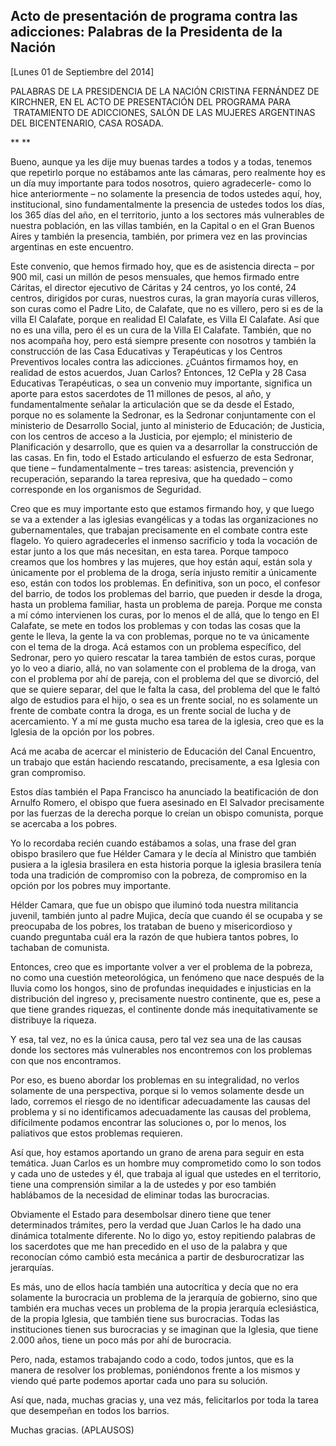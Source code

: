 Acto de presentación de programa contra las adicciones: Palabras de la Presidenta de la Nación
----------------------------------------------------------------------------------------------

[Lunes 01 de Septiembre del 2014]

PALABRAS DE LA PRESIDENCIA DE LA NACIÓN CRISTINA FERNÁNDEZ DE KIRCHNER,
EN EL ACTO DE PRESENTACIÓN DEL PROGRAMA PARA  TRATAMIENTO DE ADICCIONES,
SALÓN DE LAS MUJERES ARGENTINAS DEL BICENTENARIO, CASA ROSADA.

** **

Bueno, aunque ya les dije muy buenas tardes a todos y a todas, tenemos
que repetirlo porque no estábamos ante las cámaras, pero realmente hoy
es un día muy importante para todos nosotros, quiero agradecerle- como
lo hice anteriormente – no solamente la presencia de todos ustedes aquí,
hoy, institucional, sino fundamentalmente la presencia de ustedes todos
los días, los 365 días del año, en el territorio, junto a los sectores
más vulnerables de nuestra población, en las villas también, en la
Capital o en el Gran Buenos Aires y también la presencia, también, por
primera vez en las provincias argentinas en este encuentro.

Este convenio, que hemos firmado hoy, que es de asistencia directa – por
900 mil, casi un millón de pesos mensuales, que hemos firmado entre
Cáritas, el director ejecutivo de Cáritas y 24 centros, yo los conté, 24
centros, dirigidos por curas, nuestros curas, la gran mayoría curas
villeros, son curas como el Padre Lito, de Calafate, que no es villero,
pero si es de la villa El Calafate, porque en realidad El Calafate, es
Villa El Calafate. Así que no es una villa, pero él es un cura de la
Villa El Calafate. También, que no nos acompaña hoy, pero está siempre
presente con nosotros y también la construcción de las Casa Educativas y
Terapéuticas y los Centros Preventivos locales contra las adicciones.
¿Cuántos firmamos hoy, en realidad de estos acuerdos, Juan Carlos?
Entonces, 12 CePla y 28 Casa Educativas Terapéuticas, o sea un convenio
muy importante, significa un aporte para estos sacerdotes de 11 millones
de pesos, al año, y fundamentalmente señalar la articulación que se da
desde el Estado, porque no es solamente la Sedronar, es la Sedronar
conjuntamente con el ministerio de Desarrollo Social, junto al
ministerio de Educación; de Justicia, con los centros de acceso a la
Justicia, por ejemplo; el ministerio de Planificación y desarrollo, que
es quien va a desarrollar la construcción de las casas. En fin, todo el
Estado articulando el esfuerzo de esta Sedronar, que tiene –
fundamentalmente – tres tareas: asistencia, prevención y recuperación,
separando la tarea represiva, que ha quedado – como corresponde en los
organismos de Seguridad.

Creo que es muy importante esto que estamos firmando hoy, y que luego se
va a extender a las iglesias evangélicas y a todas las organizaciones no
gubernamentales, que trabajan precisamente en el combate contra este
flagelo. Yo quiero agradecerles el inmenso sacrificio y toda la vocación
de estar junto a los que más necesitan, en esta tarea. Porque tampoco
creamos que los hombres y las mujeres, que hoy están aquí, están sola y
únicamente por el problema de la droga, sería injusto remitir a
únicamente eso, están con todos los problemas. En definitiva, son un
poco, el confesor del barrio, de todos los problemas del barrio, que
pueden ir desde la droga, hasta un problema familiar, hasta un problema
de pareja. Porque me consta a mí cómo intervienen los curas, por lo
menos el de allá, que lo tengo en El Calafate, se mete en todos los
problemas y con todas las cosas que la gente le lleva, la gente la va
con problemas, porque no te va únicamente con el tema de la droga. Acá
estamos con un problema específico, del Sedronar, pero yo quiero
rescatar la tarea también de estos curas, porque yo lo veo a diario,
allá, no van solamente con el problema de la droga, van con el problema
por ahí de pareja, con el problema del que se divorció, del que se
quiere separar, del que le falta la casa, del problema del que le faltó
algo de estudios para el hijo, o sea es un frente social, no es
solamente un frente de combate contra la droga, es un frente social de
lucha y de acercamiento. Y a mí me gusta mucho esa tarea de la iglesia,
creo que es la Iglesia de la opción por los pobres.

Acá me acaba de acercar el ministerio de Educación del Canal Encuentro,
un trabajo que están haciendo rescatando, precisamente, a esa Iglesia
con gran compromiso.

Estos días también el Papa Francisco ha anunciado la beatificación de
don Arnulfo Romero, el obispo que fuera asesinado en El Salvador
precisamente por las fuerzas de la derecha porque lo creían un obispo
comunista, porque se acercaba a los pobres.

Yo lo recordaba recién cuando estábamos a solas, una frase del gran
obispo brasilero que fue Hélder Camara y le decía al Ministro que
también pusiera a la iglesia brasilera en esta historia porque la
iglesia brasilera tenía toda una tradición de compromiso con la pobreza,
de compromiso en la opción por los pobres muy importante.

Hélder Camara, que fue un obispo que iluminó toda nuestra militancia
juvenil, también junto al padre Mujica, decía que cuando él se ocupaba y
se preocupaba de los pobres, los trataban de bueno y misericordioso y
cuando preguntaba cuál era la razón de que hubiera tantos pobres, lo
tachaban de comunista.

Entonces, creo que es importante volver a ver el problema de la pobreza,
no como una cuestión meteorológica, un fenómeno que nace después de la
lluvia como los hongos, sino de profundas inequidades e injusticias en
la distribución del ingreso y, precisamente nuestro continente, que es,
pese a que tiene grandes riquezas, el continente donde más
inequitativamente se distribuye la riqueza.

Y esa, tal vez, no es la única causa, pero tal vez sea una de las causas
donde los sectores más vulnerables nos encontremos con los problemas con
que nos encontramos.

Por eso, es bueno abordar los problemas en su integralidad, no verlos
solamente de una perspectiva, porque si lo vemos solamente desde un
lado, corremos el riesgo de no identificar adecuadamente las causas del
problema y si no identificamos adecuadamente las causas del problema,
difícilmente podamos encontrar las soluciones o, por lo menos, los
paliativos que estos problemas requieren.

Así que, hoy estamos aportando un grano de arena para seguir en esta
temática. Juan Carlos es un hombre muy comprometido como lo son todos y
cada uno de ustedes y él, que trabaja al igual que ustedes en el
territorio, tiene una comprensión similar a la de ustedes y por eso
también hablábamos de la necesidad de eliminar todas las burocracias.

Obviamente el Estado para desembolsar dinero tiene que tener
determinados trámites, pero la verdad que Juan Carlos le ha dado una
dinámica totalmente diferente. No lo digo yo, estoy repitiendo palabras
de los sacerdotes que me han precedido en el uso de la palabra y que
reconocían cómo cambió esta mecánica a partir de desburocratizar las
jerarquías.

Es más, uno de ellos hacía también una autocrítica y decía que no era
solamente la burocracia un problema de la jerarquía de gobierno, sino
que también era muchas veces un problema de la propia jerarquía
eclesiástica, de la propia Iglesia, que también tiene sus burocracias.
Todas las instituciones tienen sus burocracias y se imaginan que la
Iglesia, que tiene 2.000 años, tiene un poco más por ahí de burocracia.

Pero, nada, estamos trabajando codo a codo, todos juntos, que es la
manera de resolver los problemas, poniéndonos frente a los mismos y
viendo qué parte podemos aportar cada uno para su solución.

Así que, nada, muchas gracias y, una vez más, felicitarlos por toda la
tarea que desempeñan en todos los barrios.

Muchas gracias. (APLAUSOS)  
